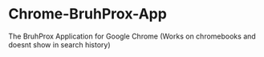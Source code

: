 # Chrome-BruhProx-App
The BruhProx Application for Google Chrome (Works on chromebooks and doesnt show in search history)
